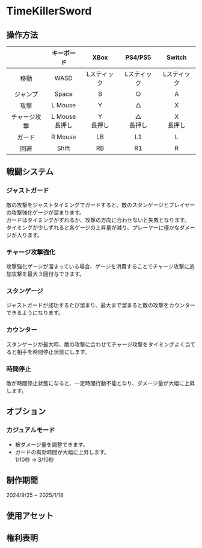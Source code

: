 # TimeKillerSword

## 操作方法
||キーボード|XBox|PS4/PS5|Switch|
|:---:|:---:|:---:|:---:|:---:|
|移動|WASD|Lスティック|Lスティック|Lスティック|
|ジャンプ|Space|B|○|A|
|攻撃|L Mouse|Y|△|X|
|チャージ攻撃|L Mouse<br>長押し|Y<br>長押し|△<br>長押し|X<br>長押し|
|ガード|R Mouse|LB|L1|L|
|回避|Shift|RB|R1|R|

## 戦闘システム
### ジャストガード

敵の攻撃をジャストタイミングでガードすると、敵のスタンゲージとプレイヤーの攻撃強化ゲージが溜まります。<br>
ガードはタイミングがずれるか、攻撃の方向に合わせないと失敗となります。<br>
タイミングが少しずれると各ゲージの上昇量が減り、プレーヤーに僅かなダメージが入ります。<br>
### チャージ攻撃強化
攻撃強化ゲージが溜まっている場合、ゲージを消費することでチャージ攻撃に追加攻撃を最大３回付与できます。

### スタンゲージ
ジャストガードが成功するたび溜まり、最大まで溜まると敵の攻撃をカウンターできるようになります。
### カウンター
スタンゲージが最大時、敵の攻撃に合わせてチャージ攻撃をタイミングよく当てると相手を時間停止状態にします。
### 時間停止
敵が時間停止状態になると、一定時間行動不能となり、ダメージ量が大幅に上昇します。

## オプション
### カジュアルモード
* 被ダメージ量を調整できます。<br>
* ガードの有効時間が大幅に上昇します。<br>
 1/10秒 	&rarr; 3/10秒


## 制作期間
2024/9/25 ~ 2025/1/18

## 使用アセット

## 権利表明


 
